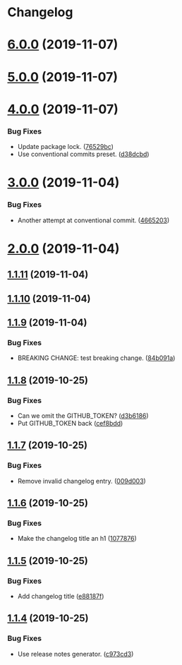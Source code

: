 # Changelog

# [6.0.0](https://github.com/amannn/semantic-release-test/compare/v5.0.0...v6.0.0) (2019-11-07)

# [5.0.0](https://github.com/amannn/semantic-release-test/compare/v4.0.0...v5.0.0) (2019-11-07)

# [4.0.0](https://github.com/amannn/semantic-release-test/compare/v3.0.0...v4.0.0) (2019-11-07)


### Bug Fixes

* Update package lock. ([76529bc](https://github.com/amannn/semantic-release-test/commit/76529bc2c14f007bbc8972320f776ca2750c0c06))
* Use conventional commits preset. ([d38dcbd](https://github.com/amannn/semantic-release-test/commit/d38dcbd31ed409b3dbec2d500560a7cd388ef7fb))

# [3.0.0](https://github.com/amannn/semantic-release-test/compare/v2.0.0...v3.0.0) (2019-11-04)


### Bug Fixes

* Another attempt at conventional commit. ([4665203](https://github.com/amannn/semantic-release-test/commit/4665203e304bc4453f2ddbfbbdd8fc18a2f373da))

# [2.0.0](https://github.com/amannn/semantic-release-test/compare/v1.1.11...v2.0.0) (2019-11-04)

## [1.1.11](https://github.com/amannn/semantic-release-test/compare/v1.1.10...v1.1.11) (2019-11-04)

## [1.1.10](https://github.com/amannn/semantic-release-test/compare/v1.1.9...v1.1.10) (2019-11-04)

## [1.1.9](https://github.com/amannn/semantic-release-test/compare/v1.1.8...v1.1.9) (2019-11-04)


### Bug Fixes

* BREAKING CHANGE: test breaking change. ([84b091a](https://github.com/amannn/semantic-release-test/commit/84b091a721c0bfad18b9d215609fb4c9b2789678))

## [1.1.8](https://github.com/amannn/semantic-release-test/compare/v1.1.7...v1.1.8) (2019-10-25)


### Bug Fixes

* Can we omit the GITHUB_TOKEN? ([d3b6186](https://github.com/amannn/semantic-release-test/commit/d3b618650e239ac640b3eb007853071ab056efbe))
* Put GITHUB_TOKEN back ([cef8bdd](https://github.com/amannn/semantic-release-test/commit/cef8bdd6eb1cb4802730468b642e18552d0726f1))

## [1.1.7](https://github.com/amannn/semantic-release-test/compare/v1.1.6...v1.1.7) (2019-10-25)


### Bug Fixes

* Remove invalid changelog entry. ([009d003](https://github.com/amannn/semantic-release-test/commit/009d003435153621e922186d79f2f27b0c789178))

## [1.1.6](https://github.com/amannn/semantic-release-test/compare/v1.1.5...v1.1.6) (2019-10-25)


### Bug Fixes

* Make the changelog title an h1 ([1077876](https://github.com/amannn/semantic-release-test/commit/10778763002068152fd926e3b9d324546db17f7d))

## [1.1.5](https://github.com/amannn/semantic-release-test/compare/v1.1.4...v1.1.5) (2019-10-25)


### Bug Fixes

* Add changelog title ([e88187f](https://github.com/amannn/semantic-release-test/commit/e88187feb789de424e836d9736ce9ee870703681))

## [1.1.4](https://github.com/amannn/semantic-release-test/compare/v1.1.3...v1.1.4) (2019-10-25)


### Bug Fixes

* Use release notes generator. ([c973cd3](https://github.com/amannn/semantic-release-test/commit/c973cd36ef8c95db25b1400752815e58522bde19))
